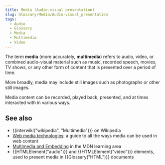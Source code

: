 ```yaml
---
title: Media (Audio-visual presentation)
slug: Glossary/Media/Audio-visual_presentation
tags:
  - Audio
  - Glossary
  - Media
  - Multimedia
  - Video
---
```

<p>The term <strong>media</strong> (more accurately, <strong>multimedia</strong>) refers to audio, video, or combined audio-visual material such as music, recorded speech, movies, TV shows, or any other form of content that is presented over a period of time.</p>

<p>More broadly, media may include still images such as photographs or other still images.</p>

<p>Media content can be recorded, played back, presented, and at times interacted with in various ways.</p>

<h2 id="see_also">See also</h2>

<ul>
 <li>{{interwiki("wikipedia", "Multimedia")}} on Wikipedia</li>
 <li><a href="/en-US/docs/Web/Media">Web media technologies</a>: a guide to all the ways media can be used in web content</li>
 <li><a href="/en-US/docs/Learn/HTML/Multimedia_and_embedding">Multimedia and Embedding</a> in the MDN learning area</li>
 <li>{{HTMLElement("audio")}} and {{HTMLElement("video")}} elements, used to present media in {{Glossary("HTML")}} documents</li>
</ul>

